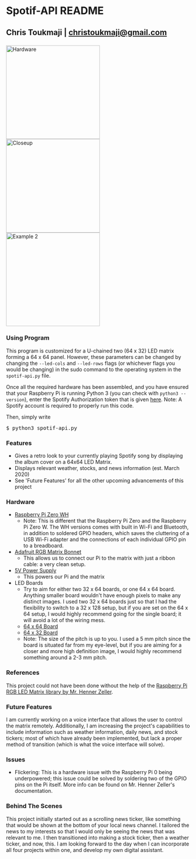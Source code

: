 #  Spotif-API README  #
## Chris Toukmaji | christoukmaji@gmail.com ##

### 

<img src="https://github.com/christoukmaji/Spotif-API/blob/master/RPIcircuits.jpg" width="256" title="Hardware">
<img src="https://github.com/christoukmaji/Spotif-API/blob/master/RPIcloseup.jpg" width="256" title="Closeup">
<img src="https://github.com/christoukmaji/Spotif-API/blob/master/RPIex2.jpg" width="256"  title="Example 2">


### Using Program

This program is customized for a U-chained two (64 x 32) LED matrix forming a 64 x 64 panel. However, these parameters can be changed by changing the `--led-cols` and `--led-rows` flags (or whichever flags you would be changing) in the sudo command to the operating system in the `spotif-api.py` file. 

Once all the required hardware has been assembled, and you have ensured that your Raspberry Pi is running Python 3 (you can check with `python3 --version`), enter the Spotify Authorization token that is given [here](https://developer.spotify.com/console/get-users-currently-playing-track/?market=ES&additional_types=). Note: A Spotify account is required to properly run this code.

Then, simply write <pre>$ python3 spotif-api.py</pre>


### Features

- Gives a retro look to your currently playing Spotify song by displaying the album cover on a 64x64 LED Matrix.
- Displays relevant weather, stocks, and news information (est. March 2020)
- See 'Future Features' for all the other upcoming advancements of this project 


### Hardware
- [Raspberry Pi Zero WH ](https://www.adafruit.com/product/3708)
	- Note: This is different that the Raspberry Pi Zero and the Raspberry Pi Zero W. The WH versions comes with built in Wi-Fi and Bluetooth, in addition to soldered GPIO headers, which saves the cluttering of  a USB Wi-Fi adapter and the connections of each individual GPIO pin to a breadboard. 
- [Adafruit RGB Matrix Bonnet](https://www.adafruit.com/product/3211)
	- This allows us to connect our Pi to the matrix with just a ribbon cable: a very clean setup.
- [5V Power Supply ](https://www.amazon.com/ALITOVE-100V-240V-Converter-5-5x2-1mm-Security/dp/B078RXZM4C/ref=sr_1_4?dchild=1&keywords=5v+power&qid=1609984847&sr=8-4)
	- This powers our Pi and the matrix
- LED Boards 
	- Try to aim for either two 32 x 64 boards, or one 64 x 64 board. Anything smaller board wouldn't have enough pixels to make any distinct images. I used two 32 x 64 boards just so that I had the flexibility to switch to a 32 x 128 setup, but if you are set on the 64 x 64 setup, I would highly recommend going for the single board; it will avoid a lot of the wiring mess.
	- [64 x 64 Board](https://www.adafruit.com/product/3649?gclid=EAIaIQobChMI4u-R6N2I7gIVyf7jBx22GgD_EAQYASABEgIOT_D_BwE)
	- [64 x 32 Board](https://www.adafruit.com/product/2277)
	- Note: The size of the pitch is up to you. I used a 5 mm pitch since the board is situated far from my eye-level, but if you are aiming for a closer and more high definition image, I would highly recommend something around a 2-3 mm pitch.  



### References

This project could not have been done without the help of the [Raspberry Pi RGB LED Matrix library by Mr. Henner Zeller](https://github.com/hzeller). 

### Future Features

I am currently working on a voice interface that allows the user to control the matrix remotely. Additionally, I am increasing the project's capabilities to include information such as weather information, daily news, and stock tickers; most of which have already been implemented, but lack a proper method of transition (which is what the voice interface will solve).


### Issues

- Flickering: This is a hardware issue with the Raspberry Pi 0 being underpowered; this issue could be solved by soldering two of the GPIO pins on the Pi itself. More info can be found on Mr. Henner Zeller's documentation.


### Behind The Scenes

This project initially started out as a scrolling news ticker, like something that would be shown at the bottom of your local news channel. I tailored the news to my interests so that I would only be seeing the news that was relevant to me. I then transitioned into making a stock ticker, then a weather ticker, and now, this. I am looking forward to the day when I can incorporate all four projects within one, and develop my own digital assistant. 

